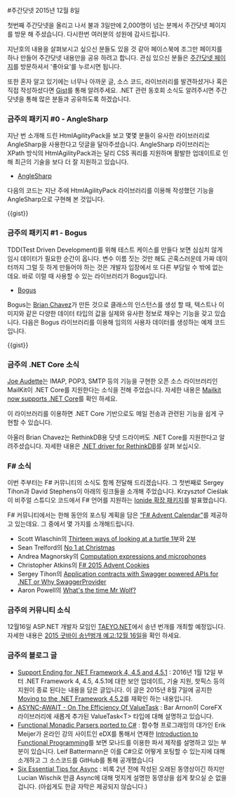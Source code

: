 #주간닷넷 2015년 12월 8일

첫번째 주간닷넷을 올리고 나서 불과 3일만에 2,000명이 넘는 분께서 주간닷넷 페이지를 방문 해 주셨습니다. 다시한번 여러분의 성원에 감사드립니다. 

지난호의 내용을 살펴보시고 싶으신 분들도 있을 것 같아 페이스북에 조그만 페이지를 하나 만들어 주간닷넷 내용만을 공유 하려고 합니다. 관심 있으신 분들은 [주간닷넷 페이지](https://www.facebook.com/jugan.net)를 방문하셔서 '좋아요'를 누르시면 됩니다.
 
또한 혼자 알고 있기에는 너무나 아까운 글, 소스 코드, 라이브러리를 발견하셨거나 혹은 직접 작성하셨다면 [Gist](https://gist.github.com/options/e9fc443b8c882157fe4a)를 통해 알려주세요. .NET 관련 동호회 소식도 알려주시면 주간닷넷을 통해 많은 분들과 공유하도록 하겠습니다.

### 금주의 패키지 #0 - AngleSharp

지난 번 소개해 드린 HtmlAgilityPack을 보고 몇몇 분들이 유사한 라이브러리로 AngleSharp을 사용한다고 덧글을 달아주셨습니다. AngleSharp 라이브러리는 XPath 방식의 HtmlAgilityPack과는 달리 CSS 쿼리를 지원하며 활발한 업데이트로 인해 최근의 기술을 보다 더 잘 지원하고 있습니다.

* [AngleSharp](https://www.nuget.org/packages/AngleSharp/)

다음의 코드는 지난 주에 HtmlAgilityPack 라이브러리를 이용해 작성했던 기능을 AngleSharp으로 구현해 본 것입니다.

<section>
{{gist}} <script src="https://gist.github.com/bleroy/ca1499fee30581358e9e.js"></script>
</section>

### 금주의 패키지 #1 - Bogus

TDD(Test Driven Development)를 위해 테스트 케이스를 만들다 보면 심심치 않게 임시 데이터가 필요한 순간이 옵니다. 변수 이름 짓는 것만 해도 곤혹스러운데 가짜 데이터까지 그럴 듯 하게 만들어야 하는 것은 개발자 입장에서 또 다른 부담일 수 밖에 없는데요. 바로 이럴 때 사용할 수 있는 라이브러리가 Bogus입니다.

* [Bogus](https://www.nuget.org/packages/Bogus/) 

Bogus는 [Brian Chavez](https://github.com/bchavez)가 만든 것으로 클래스의 인스턴스를 생성 할 때, 텍스트나 이미지와 같은 다양한 데이터 타입의 값을 실제와 유사한 정보로 채우는 기능을 갖고 있습니다. 다음은 Bogus 라이브러리를 이용해 임의의 사용자 데이터를 생성하는 예제 코드입니다.

<section>
{{gist}} <script src="https://gist.github.com/bleroy/d596de64caeeab352795.js"></script>
</section>

### 금주의 .NET Core 소식

[Joe Audette](https://github.com/joeaudette)는 IMAP, POP3, SMTP 등의 기능을 구현한 오픈 소스 라이브러리인 MailKit이 .NET Core를 지원한다는 소식을 전해 주었습니다. 자세한 내용은 [Mailkit now supports .NET Core](https://github.com/jstedfast/MailKit/issues/212)를 확인 하세요. 

이 라이브러리를 이용하면 .NET Core 기반으로도 메일 전송과 관련된 기능을 쉽게 구현할 수 있습니다.

아울러 Brian Chavez는 RethinkDB용 닷넷 드라이버도 .NET Core를 지원한다고 알려주셨습니다. 자세한 내용은 [.NET driver for RethinkDB](https://www.nuget.org/packages/RethinkDb.Driver)를 살펴 보십시오.

### F# 소식

이번 주부터는 F# 커뮤니티의 소식도 함께 전달해 드리겠습니다. 그 첫번째로 Sergey Tihon과 David Stephens이 아래의 링크들을 소개해 주었습니다.
Krzysztof Cieślak이 비주얼 스튜디오 코드에서 F# 언어를 지원하는 [Ionide 확장 패키지](http://blogs.msdn.com/b/dotnet/archive/2015/12/03/guest-post-announcing-f-support-in-visual-studio-code-with-ionide.aspx)를 발표했습니다.


F# 커뮤니티에서는 한해 동안의 포스팅 계획을 담은 [“F# Advent Calendar”](https://sergeytihon.wordpress.com/2015/10/25/f-advent-calendar-in-english-2015/)를 제공하고 있는데요. 그 중에서 몇 가지를 소개해드립니다.

* Scott Wlaschin의 [Thirteen ways of looking at a turtle 1부](http://fsharpforfunandprofit.com/posts/13-ways-of-looking-at-a-turtle/)와 [2부](http://fsharpforfunandprofit.com/posts/13-ways-of-looking-at-a-turtle-2/)
* Sean Trelford의 [No 1 at Christmas](https://seantrelfordblog.wordpress.com/2015/12/05/no1s/)
* Andrea Magnorsky의 [Computation expressions and microphones](http://www.roundcrisis.com/2015/12/06/Computation-expressions-in-practice/)
* Christopher Atkins의 [F# 2015 Advent Cookies](http://www.roundcrisis.com/2015/12/06/Computation-expressions-in-practice/)
* Sergey Tihon의 [Application contracts with Swagger powered APIs for .NET or Why SwaggerProvider](https://sergeytihon.wordpress.com/2015/12/07/application-contracts-with-swagger-powered-apis-for-net-or-why-swaggerprovider/)
* Aaron Powell의 [What's the time Mr Wolf?](http://www.aaron-powell.com/posts/2015-12-07-whats-the-time-mr-wolf.html)

### 금주의 커뮤니티 소식

12월16일 ASP.NET 개발자 모임인 [TAEYO.NET](http://taeyo.net/)에서 송년 번개를  개최할 예정입니다. 자세한 내용은 [2015 굿바이 송년벙개 예고:12월 16일](http://taeyo.net/Forum/Content.aspx?SEQ=36672&TBL=TALK)을 확인 하세요.

### 금주의 블로그 글

* [Support Ending for .NET Framework 4, 4.5 and 4.5.1](http://blogs.msdn.com/b/dotnet/archive/2015/12/09/support-ending-for-the-net-framework-4-4-5-and-4-5-1.aspx) : 2016년 1월 12일 부터 .NET Framework 4, 4.5, 4.5.1에 대한 보안 업데이트, 기술 지원, 핫픽스 등의 지원이 종료 된다는 내용을 담은 글입니다. 이 글은 2015년 8월 7일에 공지한 [Moving to the .NET Framework 4.5.2](http://blogs.msdn.com/b/dotnet/archive/2014/08/07/moving-to-the-net-framework-4-5-2.aspx)를 재확인 하는 내용입니다.
* [ASYNC-AWAIT - On The Efficiency Of ValueTask](http://blog.i3arnon.com/2015/11/30/valuetask/) : Bar Arnon이 CoreFX 라이브러리에 새롭게 추가된 ValueTask&lt;T&gt; 타입에 대해 설명하고 있습니다.
* [Functional Monadic Parsers ported to C#](http://blog.leifbattermann.de/2015/11/23/functional-monadic-parsers-ported-to-c/) : 함수형 프로그래밍의 대가인 Erik Meijer가 온라인 강의 사이트인 eDX를 통해서  연재한 [Introduction to Functional Programming](https://www.edx.org/course/introduction-functional-programming-delftx-fp101x-0)를 보면 모나드를 이용한 파서 제작를 설명하고 있는 부분이 있습니다. Leif Battermann은 이를 C#으로 어떻게 포팅할 수 있는지에 대해 소개하고 그 소스코드를 GitHub를 통해  공개했습니다
* [Six Essential Tips for Async](https://channel9.msdn.com/Series/Three-Essential-Tips-for-Async) : 비록 2년 전에 작성된 오래된 동영상이긴 하지만 Lucian Wischik 만큼 Async에 대해 멋지게 설명한 동영상을 쉽게 찾으실 순 없을 겁니다. (아쉽게도 한글 자막은 제공되지 않습니다.)
